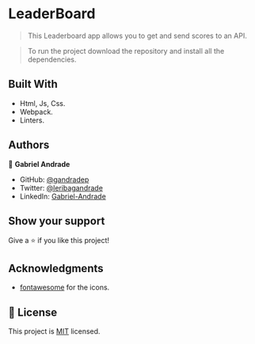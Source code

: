 # LeaderBoard

> This Leaderboard app allows you to get and send scores to an API.

>To run the project download the repository and install all the dependencies.


## Built With

- Html, Js, Css.
- Webpack.
- Linters.

## Authors

👤 **Gabriel Andrade**

- GitHub: [@gandradep](https://github.com/gandradep)
- Twitter: [@leribagandrade](https://twitter.com/leribagandrade)
- LinkedIn: [Gabriel-Andrade](https://www.linkedin.com/in/gabriel-andrade-silla-turca/)


## Show your support

Give a ⭐️ if you like this project!

## Acknowledgments
- [fontawesome](https://fontawesome.com) for the icons.

## 📝 License

This project is [MIT](./LICENSE) licensed.
